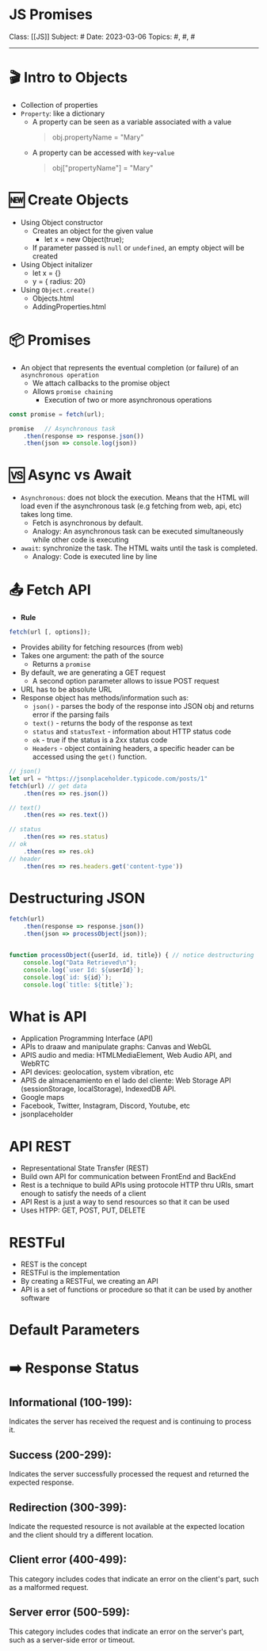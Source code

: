 # JS Promises
Class: [[JS]]
Subject: #
Date: 2023-03-06
Topics: #, #, # 

---

# 🎬 Intro to Objects
- Collection of properties
- `Property`: like a dictionary
	- A property can be seen as a variable associated with a value
		> obj.propertyName = "Mary"
	- A property can be accessed with `key`-`value`
		> obj["propertyName"] = "Mary"

# 🆕 Create Objects
- Using Object constructor
	- Creates an object for the given value
		- let x = new Object(true);
	- If parameter passed is `null` or `undefined`, an empty object will be created
- Using Object initalizer
	- let x = {}
	- y = { radius: 20}
- Using `Object.create()`
	- Objects.html 
	- AddingProperties.html

# 📦  Promises
- An object that represents the eventual completion (or failure) of an `asynchronous operation`
	- We attach callbacks to the promise object
	- Allows `promise chaining`
		- Execution of two or more asynchronous operations 
```js
const promise = fetch(url);

promise   // Asynchronous task
	.then(response => response.json())
	.then(json => console.log(json))
```

# 🆚 Async vs Await
- `Asynchronous`: does not block the execution. Means that the HTML will load even if the asynchronous task (e.g fetching from web, api, etc) takes long time.
	- Fetch is asynchronous by default.
	- Analogy: An asynchronous task can be executed simultaneously while other code is executing
- `await`: synchronize the task. The HTML waits until the task is completed.
	- Analogy: Code is executed line by line


# 📤 Fetch API
- **Rule**
```js
fetch(url [, options]);
```

- Provides ability for fetching resources (from web)
- Takes one argument: the path of the source
	- Returns a `promise`
- By default, we are generating a GET request
	- A second option parameter allows to issue POST request
- URL has to be absolute URL
- Response object has methods/information such as:
	- `json()` - parses the body of the response into JSON obj and returns error if the parsing fails
	- `text()` - returns the body of the response as text
	- `status` and `statusText` - information about HTTP status code
	- `ok` - true if the status is a 2xx status code
	- `Headers` - object containing headers, a specific header can be accessed using the `get()` function.

```js
// json()
let url = "https://jsonplaceholder.typicode.com/posts/1" 
fetch(url) // get data
    .then(res => res.json())

// text()
	.then(res => res.text())

// status
	.then(res => res.status)
// ok
	.then(res => res.ok)
// header
	.then(res => res.headers.get('content-type'))
```


# Destructuring JSON
```js
fetch(url)
	.then(response => response.json())
	.then(json => processObject(json));


function processObject({userId, id, title}) { // notice destructuring
	console.log("Data Retrieved\n");
	console.log(`user Id: ${userId}`);
	console.log(`id: ${id}`);
	console.log(`title: ${title}`);
```

# What is API
- Application Programming Interface (API)
- APIs to draaw and manipulate graphs: Canvas and WebGL
- APIS audio and media: HTMLMediaElement, Web Audio API, and WebRTC
- API devices: geolocation, system vibration, etc
- APIS de almacenamiento en el lado del cliente: Web Storage API (sessionStorage, localStorage), IndexedDB API.
- Google maps
- Facebook, Twitter, Instagram, Discord, Youtube, etc
- jsonplaceholder


# API REST
- Representational State Transfer (REST)
- Build own API for communication between FrontEnd and BackEnd
- Rest is a technique to build APIs using protocole HTTP thru URIs, smart enough to satisfy the needs of a client
- API Rest is a just a way to send resources so that it can be used
- Uses HTPP: GET, POST, PUT, DELETE


# RESTFul
- REST is the concept
- RESTFul is the implementation
- By creating a RESTFul, we creating an API
- API is a set of functions or procedure so that it can be used by another software

# Default Parameters




# ➡️ Response Status
## Informational (100-199): 
Indicates the server has received the request and is continuing to process it.

## Success (200-299): 
Indicates the server successfully processed the request and returned the expected response.

## Redirection (300-399): 
Indicate the requested resource is not available at the expected location and the client should try a different location.

## Client error (400-499): 
This category includes codes that indicate an error on the client's part, such as a malformed request.

## Server error (500-599): 
This category includes codes that indicate an error on the server's part, such as a server-side error or timeout.